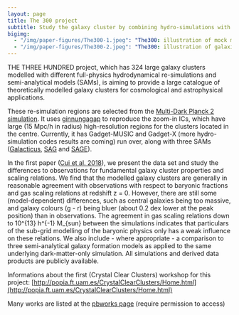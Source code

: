 ```yaml
---
layout: page
title: The 300 project
subtitle: Study the galaxy cluster by combining hydro-simulations with semi-analytical models
bigimg:
  - "/img/paper-figures/The300-1.jpeg": "The300: illustration of mock multi-wavelength of the same hydro-simulated cluster"
  - "/img/paper-figures/The300-2.jpeg": "The300: illustration of galaxies from Semi-Analytical models of the same cluster"
---
```


THE THREE HUNDRED project, which has 324 large galaxy clusters modelled with different full-physics hydrodynamical re-simulations and semi-analytical models (SAMs), is aiming to provide a large catalogue of theoretically modelled galaxy clusters for cosmological and astrophysical applications.

These re-simulation regions are selected from the [Multi-Dark Planck 2 simulation](https://www.cosmosim.org/cms/simulations/mdpl2/). It uses [ginnungagap](http://ginnungagapgroup.github.io/ginnungagap/) to reproduce the zoom-in ICs, which have large (15 Mpc/h in radius) high-resolution regions for the clusters located in the centre. Currently, it has Gadget-MUSIC and Gadget-X (more hydro-simulation codes results are coming) run over, along with three SAMs ([Galacticus](https://bitbucket.org/galacticusdev/galacticus/wiki/Home), [SAG](http://adsabs.harvard.edu/abs/2018MNRAS.479....2C) and [SAGE](https://github.com/darrencroton/sage)).

In the first paper ([Cui et al. 2018](http://adsabs.harvard.edu/abs/2018MNRAS.480.2898C)), we present the data set and study the differences to observations for fundamental galaxy cluster properties and scaling relations. We find that the modelled galaxy clusters are generally in reasonable agreement with observations with respect to baryonic fractions and gas scaling relations at redshift z = 0. However, there are still some (model-dependent) differences, such as central galaxies being too massive, and galaxy colours (g - r) being bluer (about 0.2 dex lower at the peak position) than in observations. The agreement in gas scaling relations down to 10^{13} h^{-1} M_{sun} between the simulations indicates that particulars of the sub-grid modelling of the baryonic physics only has a weak influence on these relations. We also include - where appropriate - a comparison to three semi-analytical galaxy formation models as applied to the same underlying dark-matter-only simulation. All simulations and derived data products are publicly available.

Informations about the first (Crystal Clear Clusters) workshop for this project: [http://popia.ft.uam.es/CrystalClearClusters/Home.html](http://popia.ft.uam.es/CrystalClearClusters/Home.html)

Many works are listed at the [pbworks page](http://thethreehundred.pbworks.com/w/page/109601080/The%20Three%20Hundred) (require permission to access)
